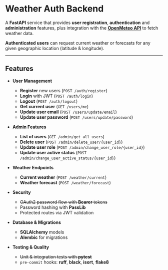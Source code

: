 # Weather Auth Backend

A **FastAPI** service that provides **user registration**, **authentication** and 
**administration** features, plus integration with the 
[**OpenMeteo API**](https://open-meteo.com/en/docs) to fetch weather data.

**Authenticated users** can request current weather or forecasts for any given 
geographic location (latitude & longitude).

---

## Features

- **User Management**  
  - **Register** new users (`POST /auth/register`)  
  - **Login** with JWT (`POST /auth/login`)  
  - **Logout** (`POST /auth/logout`)
  - **Get current user** (`GET /users/me`)
  - **Update user email** (`POST /users/update/email`)
  - **Update user password** (`POST /users/update/password`)

- **Admin Features**  
  - **List of users** (`GET /admin/get_all_users`)  
  - **Delete user** (`POST /admin/delete_user/{user_id}`)  
  - **Update user role** (`POST /admin/change_user_role/{user_id}`)
  - **Update user active status** (`POST /admin/change_user_active_status/{user_id}`)

- **Weather Endpoints**  
  - **Current weather** (`POST /weather/current`)  
  - **Weather forecast** (`POST /weather/forecast`)

- **Security**  
  - ~~OAuth2 password flow with **Bearer** tokens~~  
  - Password hashing with **PassLib**  
  - Protected routes via JWT validation

- **Database & Migrations**  
  - **SQLAlchemy** models  
  - **Alembic** for migrations  

- **Testing & Quality**  
  - ~~Unit & integration tests with **pytest**~~  
  - `pre-commit` hooks: **ruff**, **black**, **isort**, **flake8**

